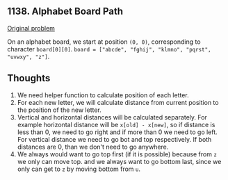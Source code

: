 ## 1138. Alphabet Board Path

[Original problem](https://leetcode.com/problems/alphabet-board-path/)

On an alphabet board, we start at position `(0, 0)`, corresponding to character `board[0][0]`.
`board = ["abcde", "fghij", "klmno", "pqrst", "uvwxy", "z"]`.

## Thoughts
1. We need helper function to calculate position of each letter.
2. For each new letter, we will calculate distance from current position to the position of the new letter. 
3. Vertical and horizontal distances will be calculated separately. For example horizontal distance will be `x[old] - x[new]`, so if distance is less than 0, we need to go right and if more than 0 we need to go left. For vertical distance we need to go bot and top respectively. If both distances are 0, than we don't need to go anywhere.
4. We always would want to go top first (if it is possible) because from `z` we only can move top. and we always want to go bottom last, since we only can get to `z` by moving bottom from `u`.

